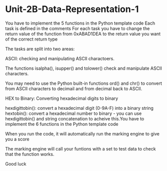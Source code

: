 # Unit-2B-Data-Representation-1
You have to implement the 5 functions in the Python template code
Each task is defined in the comments
For each task you have to change the return value of the function from 0xABAD1DEA to the return value you want of the correct return type

The tasks are split into two areas:

ASCII: checking and manipulating ASCII charactoers.

The functions isalpha(), isupper() and tolower() check and manipulate ASCII characters.

You may need to use the Python built-in functions ord() and chr() to convert from ASCII
characters to decimail and from decimal back to ASCII.

HEX to Binary: Converting hexadecimal digits to binary

hexdigittobin(): convert a hexadecimal digit (0-9A-F) into a binary string
hextobin(): convert a hexadecimal number to binary - you can use hexdigittobin() and string concatenation to acheive this.You have to implement the 6 functions in the Python template code

When you run the code, it will automatically run the marking engine to give you a score

The marking engine will call your funtions with a set to test data to check that the function works.

Good luck

